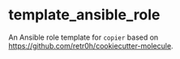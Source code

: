 # template_ansible_role

An Ansible role template for `copier` based on https://github.com/retr0h/cookiecutter-molecule.
